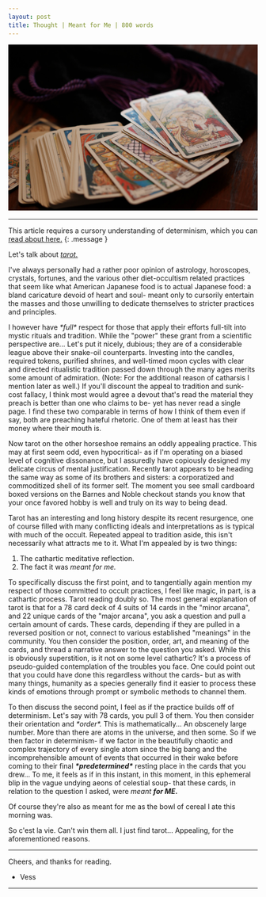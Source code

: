 ```yaml
---
layout: post
title: Thought | Meant for Me | 800 words
---
```


![Tarot](/assets/tarot.jpg "A picture of your future.")

<hr>

This article requires a cursory understanding of determinism, which you can <a href="https://vess-dev.github.io/2021/06/18/determinedly-happy/">read about here.</a>
{: .message }

Let's talk about <a href="https://en.wikipedia.org/wiki/Tarot"><em>tarot.</em></a>

I've always personally had a rather poor opinion of astrology, horoscopes, crystals, fortunes, and the various other diet-occultism related practices that seem like what American Japanese food is to actual Japanese food: a bland caricature devoid of heart and soul- meant only to cursorily entertain the masses and those unwilling to dedicate themselves to stricter practices and principles. 

I however have <em>\*full\*</em> respect for those that apply their efforts full-tilt into mystic rituals and tradition. While the "power" these grant from a scientific perspective are... Let's put it nicely, dubious; they are of a considerable league above their snake-oil counterparts. Investing into the candles, required tokens, purified shrines, and well-timed moon cycles with clear and directed ritualistic tradition passed down through the many ages merits some amount of admiration. (Note: For the additional reason of catharsis I mention later as well.) If you'll discount the appeal to tradition and sunk-cost fallacy, I think most would agree a devout that's read the material they preach is better than one who claims to be- yet has never read a single page. I find these two comparable in terms of how I think of them even if say, both are preaching hateful rhetoric. One of them at least has their money where their mouth is.

Now tarot on the other horseshoe remains an oddly appealing practice. This may at first seem odd, even hypocritical- as if I'm operating on a biased level of cognitive dissonance, but I assuredly have copiously designed my delicate circus of mental justification. Recently tarot appears to be heading the same way as some of its brothers and sisters: a corporatized and commoditized shell of its former self. The moment you see small cardboard boxed versions on the Barnes and Noble checkout stands you know that your once favored hobby is well and truly on its way to being dead.

Tarot has an interesting and long history despite its recent resurgence, one of course filled with many conflicting ideals and interpretations as is typical with much of the occult. Repeated appeal to tradition aside, this isn't necessarily what attracts me to it. What I'm appealed by is two things:

1. The cathartic meditative reflection.
2. The fact it was <em>meant for me.</em>

To specifically discuss the first point, and to tangentially again mention my respect of those committed to occult practices, I feel like magic, in part, is a cathartic process. Tarot reading doubly so. The most general explanation of tarot is that for a 78 card deck of 4 suits of 14 cards in the "minor arcana", and 22 unique cards of the "major arcana", you ask a question and pull a certain amount of cards. These cards, depending if they are pulled in a reversed position or not, connect to various established "meanings" in the community. You then consider the position, order, art, and meaning of the cards, and thread a narrative answer to the question you asked. While this is obviously superstition, is it not on some level cathartic? It's a process of pseudo-guided contemplation of the troubles you face. One could point out that you could have done this regardless without the cards- but as with many things, humanity as a species generally find it easier to process these kinds of emotions through prompt or symbolic methods to channel them.

To then discuss the second point, I feel as if the practice builds off of determinism. Let's say with 78 cards, you pull 3 of them. You then consider their orientation and <em>\*order\*.</em> This is mathematically...  An obscenely large number. More than there are atoms in the universe, and then some. So if we then factor in determinism- if we factor in the beautifully chaotic and complex trajectory of every single atom since the big bang and the incomprehensible amount of events that occurred in their wake before coming to their final <em><strong>\*predetermined\*</strong></em> resting place in the cards that you drew... To me, it feels as if in this instant, in this moment, in this ephemeral blip in the vague undying aeons of celestial soup- that these cards, in relation to the question I asked, were <em>meant <strong>for ME.</strong></em>

Of course they're also as meant for me as the bowl of cereal I ate this morning was.

So c'est la vie. Can't win them all. I just find tarot... Appealing, for the aforementioned reasons.

<hr>

Cheers, and thanks for reading.

- Vess

<hr>